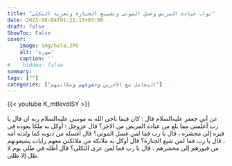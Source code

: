 ```yaml
---
title: "ثواب عيادة المريض وغسل الموتى وتشييع الجنازة وتعزية الثكلى"
date: 2023-06-04T01:21:13+03:00
draft: false
ShowToc: False
cover:
    image: img/hala.JPG
    alt: 'صورة'
    caption: ''
#    hidden: false
summary: 
tags: [""]
categories: ["التعامل مع الآخرين وحقوقهم ومكانتهم"]
---
```

{{< youtube K_mtIevdiSY >}}  
 <br>
عن أبي جعفر عليه‌السلام
قال : كان فيما ناجى الله به موسى عليه‌السلام ربه ان قال يا رب أعلمني مما بلغ
من عيادة المريض من الاجر؟ قال عزوجل : أوكل به ملكا يعوده في
قبره إلى محشره ، قال يا رب فما لمن غسل الموتى؟ قال أغسله من ذنوبه
كما ولدته أمه ، قال يا رب فما لمن شيع الجنازة؟ قال أوكل به ملائكة
من ملائكتي معهم رايات يشيعونهم من قبورهم إلى محشرهم ، قال يا رب
فما لمن عزى الثكلى؟ قال أظله في ظلي يوم لا ظل إلا ظلي.


